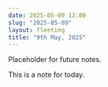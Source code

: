 ```yaml
---
date: 2025-05-09 12:00
slug: "2025-05-09"
layout: fleeting
title: "9th May, 2025"
---
```


Placeholder for future notes.

This is a note for today.
